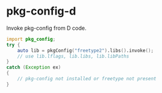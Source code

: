 # pkg-config-d

Invoke pkg-config from D code.

```d
import pkg_config;
try {
    auto lib = pkgConfig("freetype2").libs().invoke();
    // use lib.lflags, lib.libs, lib.libPaths
}
catch (Exception ex)
{
    // pkg-config not installed or freetype not present
}
```